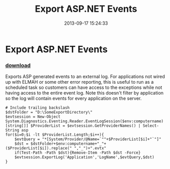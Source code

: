 ﻿---
pid:            4472
parent:         0
children:       
poster:         anonymous
title:          Export ASP.NET Events
date:           2013-09-17 15:24:33
description:    Exports ASP generated events to an external log. For applications not wired up with ELMAH or some other error reporting, this is useful to run as a scheduled task so customers can have access to the exceptions while not having access to the entire event log. Note this doesn't filter by application so the log will contain events for every application on the server.
format:         posh
---

# Export ASP.NET Events

### [download](4472.ps1)  

Exports ASP generated events to an external log. For applications not wired up with ELMAH or some other error reporting, this is useful to run as a scheduled task so customers can have access to the exceptions while not having access to the entire event log. Note this doesn't filter by application so the log will contain events for every application on the server.

```posh
# Include trailing backslash
$dstFolder = "D:\SomeExportDirectory\"
$evtsession = New-Object System.Diagnostics.Eventing.Reader.EventLogSession($env:computername)
[string[]] $ProviderList = $evtsession.GetProviderNames() | Select-String asp 
for($i=0;$i -lt $ProviderList.Length;$i++){ 
    $evtQuery = "*[System/Provider/@Name=`""+$ProviderList[$i]+"`"]"
    $dst = $dstFolder+$env:computername+"_"+($ProviderList[$i]).replace(" ","_")+".evtx"
    if(Test-Path -Path $dst){Remove-Item -Path $dst -Force}
    $evtsession.ExportLog('Application','LogName',$evtQuery,$dst)
}
```
